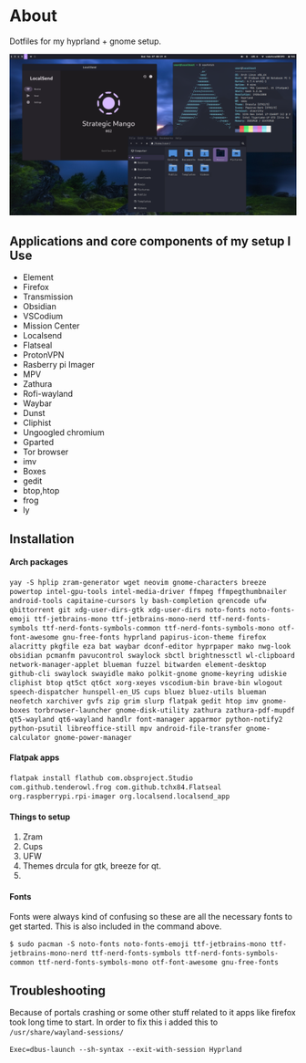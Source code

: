 # About
Dotfiles for my hyprland + gnome setup. 

![Screenshot](screenshot.png)

## Applications and core components of my setup I Use
- Element
- Firefox
- Transmission
- Obsidian
- VSCodium
- Mission Center
- Localsend
- Flatseal
- ProtonVPN
- Rasberry pi Imager
- MPV
- Zathura
- Rofi-wayland
- Waybar
- Dunst
- Cliphist
- Ungoogled chromium
- Gparted
- Tor browser
- imv
- Boxes
- gedit
- btop,htop
- frog
- ly

## Installation

#### Arch packages
```
yay -S hplip zram-generator wget neovim gnome-characters breeze powertop intel-gpu-tools intel-media-driver ffmpeg ffmpegthumbnailer android-tools capitaine-cursors ly bash-completion qrencode ufw qbittorrent git xdg-user-dirs-gtk xdg-user-dirs noto-fonts noto-fonts-emoji ttf-jetbrains-mono ttf-jetbrains-mono-nerd ttf-nerd-fonts-symbols ttf-nerd-fonts-symbols-common ttf-nerd-fonts-symbols-mono otf-font-awesome gnu-free-fonts hyprland papirus-icon-theme firefox alacritty pkgfile eza bat waybar dconf-editor hyprpaper mako nwg-look obsidian pcmanfm pavucontrol swaylock sbctl brightnessctl wl-clipboard network-manager-applet blueman fuzzel bitwarden element-desktop github-cli swaylock swayidle mako polkit-gnome gnome-keyring udiskie cliphist btop qt5ct qt6ct xorg-xeyes vscodium-bin brave-bin wlogout speech-dispatcher hunspell-en_US cups bluez bluez-utils blueman neofetch xarchiver gvfs zip grim slurp flatpak gedit htop imv gnome-boxes torbrowser-launcher gnome-disk-utility zathura zathura-pdf-mupdf qt5-wayland qt6-wayland handlr font-manager apparmor python-notify2 python-psutil libreoffice-still mpv android-file-transfer gnome-calculator gnome-power-manager
```

#### Flatpak apps
```
flatpak install flathub com.obsproject.Studio com.github.tenderowl.frog com.github.tchx84.Flatseal org.raspberrypi.rpi-imager org.localsend.localsend_app
```

#### Things to setup
1. Zram
2. Cups
3. UFW
4. Themes drcula for gtk, breeze for qt.
5.


#### Fonts

Fonts were always kind of confusing so these are all the necessary fonts to get started. This is also included in the command above.

```
$ sudo pacman -S noto-fonts noto-fonts-emoji ttf-jetbrains-mono ttf-jetbrains-mono-nerd ttf-nerd-fonts-symbols ttf-nerd-fonts-symbols-common ttf-nerd-fonts-symbols-mono otf-font-awesome gnu-free-fonts
```

## Troubleshooting
Because of portals crashing or some other stuff related to it apps like firefox took long time to start. In order to fix this i added this to `/usr/share/wayland-sessions/` 

```
Exec=dbus-launch --sh-syntax --exit-with-session Hyprland
```
